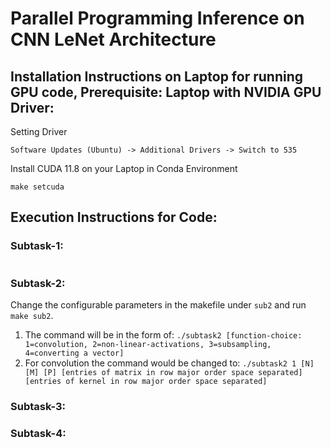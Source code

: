 # Parallel Programming Inference on CNN LeNet Architecture

## Installation Instructions on Laptop for running GPU code, Prerequisite: Laptop with NVIDIA GPU Driver:

Setting Driver    
```
Software Updates (Ubuntu) -> Additional Drivers -> Switch to 535
```

Install CUDA 11.8 on your Laptop in Conda Environment
```
make setcuda
```

## Execution Instructions for Code:

### Subtask-1:

```

```
### Subtask-2:
Change the configurable parameters in the makefile under `sub2` and run `make sub2`. 
1. The command will be in the form of: `./subtask2 [function-choice: 1=convolution, 2=non-linear-activations, 3=subsampling, 4=converting a vector]`
2. For convolution the command would be changed to: `./subtask2 1 [N] [M] [P] [entries of matrix in row major order space separated] [entries of kernel in row major order space separated]`



### Subtask-3:
### Subtask-4:





